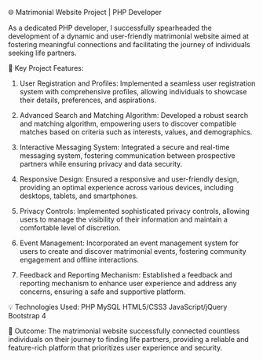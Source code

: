 🌐 Matrimonial Website Project | PHP Developer

As a dedicated PHP developer, I successfully spearheaded the development of a dynamic and user-friendly matrimonial website aimed at fostering meaningful connections and facilitating the journey of individuals seeking life partners.

🔧 Key Project Features:

1. User Registration and Profiles:
Implemented a seamless user registration system with comprehensive profiles, allowing individuals to showcase their details, preferences, and aspirations.

2. Advanced Search and Matching Algorithm:
Developed a robust search and matching algorithm, empowering users to discover compatible matches based on criteria such as interests, values, and demographics.

3. Interactive Messaging System:
Integrated a secure and real-time messaging system, fostering communication between prospective partners while ensuring privacy and data security.

4. Responsive Design:
Ensured a responsive and user-friendly design, providing an optimal experience across various devices, including desktops, tablets, and smartphones.

5. Privacy Controls:
Implemented sophisticated privacy controls, allowing users to manage the visibility of their information and maintain a comfortable level of discretion.

6. Event Management:
Incorporated an event management system for users to create and discover matrimonial events, fostering community engagement and offline interactions.

7. Feedback and Reporting Mechanism:
Established a feedback and reporting mechanism to enhance user experience and address any concerns, ensuring a safe and supportive platform.

💡 Technologies Used:
PHP
MySQL
HTML5/CSS3
JavaScript/jQuery
Bootstrap 4

🚀 Outcome:
The matrimonial website successfully connected countless individuals on their journey to finding life partners, providing a reliable and feature-rich platform that prioritizes user experience and security.
